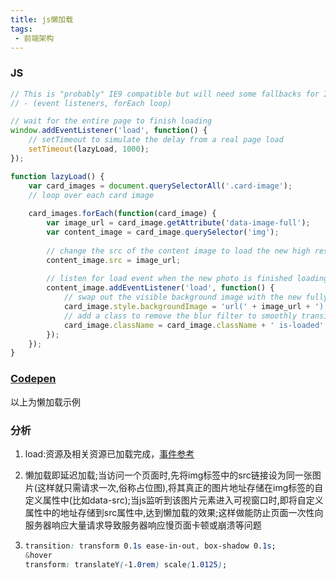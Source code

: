 ```yaml
---
title: js懒加载
tags: 
 - 前端架构
---
```


### JS

```js
// This is "probably" IE9 compatible but will need some fallbacks for IE8
// - (event listeners, forEach loop)

// wait for the entire page to finish loading
window.addEventListener('load', function() {
	// setTimeout to simulate the delay from a real page load
	setTimeout(lazyLoad, 1000);	
});

function lazyLoad() {
	var card_images = document.querySelectorAll('.card-image');	
	// loop over each card image
    
	card_images.forEach(function(card_image) {
		var image_url = card_image.getAttribute('data-image-full');
		var content_image = card_image.querySelector('img');
		
		// change the src of the content image to load the new high res photo
		content_image.src = image_url;
		
		// listen for load event when the new photo is finished loading
		content_image.addEventListener('load', function() {
			// swap out the visible background image with the new fully downloaded photo
			card_image.style.backgroundImage = 'url(' + image_url + ')';
			// add a class to remove the blur filter to smoothly transition the image change
			card_image.className = card_image.className + ' is-loaded';
		});
	});	
}
```

### [Codepen](https://codepen.io/ajn404/pen/xxRBaPX)

以上为懒加载示例

### 分析

1. load:资源及相关资源已加载完成，[事件参考](https://developer.mozilla.org/en-US/docs/Web/API/Window/load_event)

2. 懒加载即延迟加载;当访问一个页面时,先将img标签中的src链接设为同一张图片(这样就只需请求一次,俗称占位图),将其真正的图片地址存储在img标签的自定义属性中(比如data-src);当js监听到该图片元素进入可视窗口时,即将自定义属性中的地址存储到src属性中,达到懒加载的效果;这样做能防止页面一次性向服务器响应大量请求导致服务器响应慢页面卡顿或崩溃等问题

3. ```css
   transition: transform 0.1s ease-in-out, box-shadow 0.1s;	
   &hover
   transform: translateY(-1.0rem) scale(1.0125);
   ```

   